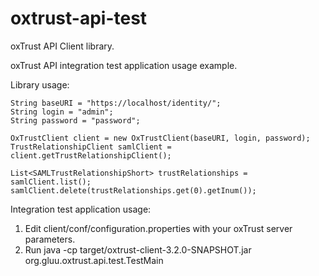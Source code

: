 # oxtrust-api-test
oxTrust API Client library.

oxTrust API integration test application usage example.


Library usage:

    String baseURI = "https://localhost/identity/";
    String login = "admin";
    String password = "password";
    
    OxTrustClient client = new OxTrustClient(baseURI, login, password);
    TrustRelationshipClient samlClient = client.getTrustRelationshipClient();
    
    List<SAMLTrustRelationshipShort> trustRelationships = samlClient.list();
    samlClient.delete(trustRelationships.get(0).getInum());
    
    
    
Integration test application usage:

1. Edit client/conf/configuration.properties with your oxTrust server parameters.
2. Run java -cp target/oxtrust-client-3.2.0-SNAPSHOT.jar org.gluu.oxtrust.api.test.TestMain